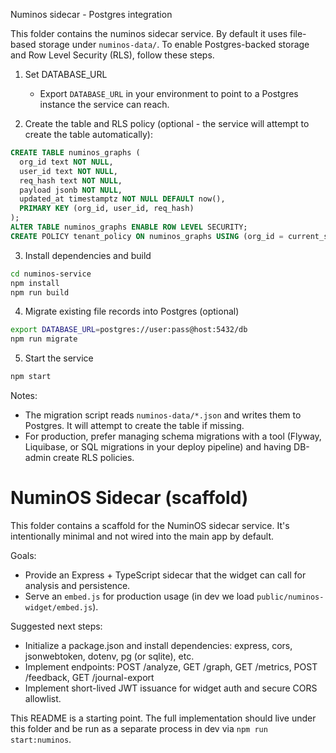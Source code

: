 Numinos sidecar - Postgres integration

This folder contains the numinos sidecar service. By default it uses file-based storage under `numinos-data/`. To enable Postgres-backed storage and Row Level Security (RLS), follow these steps.

1) Set DATABASE_URL
   - Export `DATABASE_URL` in your environment to point to a Postgres instance the service can reach.

2) Create the table and RLS policy (optional - the service will attempt to create the table automatically):

```sql
CREATE TABLE numinos_graphs (
  org_id text NOT NULL,
  user_id text NOT NULL,
  req_hash text NOT NULL,
  payload jsonb NOT NULL,
  updated_at timestamptz NOT NULL DEFAULT now(),
  PRIMARY KEY (org_id, user_id, req_hash)
);
ALTER TABLE numinos_graphs ENABLE ROW LEVEL SECURITY;
CREATE POLICY tenant_policy ON numinos_graphs USING (org_id = current_setting('request.org_id')) WITH CHECK (org_id = current_setting('request.org_id'));
```

3) Install dependencies and build

```bash
cd numinos-service
npm install
npm run build
```

4) Migrate existing file records into Postgres (optional)

```bash
export DATABASE_URL=postgres://user:pass@host:5432/db
npm run migrate
```

5) Start the service

```bash
npm start
```

Notes:
- The migration script reads `numinos-data/*.json` and writes them to Postgres. It will attempt to create the table if missing.
- For production, prefer managing schema migrations with a tool (Flyway, Liquibase, or SQL migrations in your deploy pipeline) and having DB-admin create RLS policies.
# NuminOS Sidecar (scaffold)

This folder contains a scaffold for the NuminOS sidecar service. It's intentionally minimal and not wired into the main app by default.

Goals:
- Provide an Express + TypeScript sidecar that the widget can call for analysis and persistence.
- Serve an `embed.js` for production usage (in dev we load `public/numinos-widget/embed.js`).

Suggested next steps:
- Initialize a package.json and install dependencies: express, cors, jsonwebtoken, dotenv, pg (or sqlite), etc.
- Implement endpoints: POST /analyze, GET /graph, GET /metrics, POST /feedback, GET /journal-export
- Implement short-lived JWT issuance for widget auth and secure CORS allowlist.

This README is a starting point. The full implementation should live under this folder and be run as a separate process in dev via `npm run start:numinos`.
